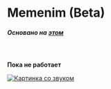 # Memenim (Beta)

##### *Основано на [этом](https://github.com/MEMENIM-Project/Memenim)*

<br/><br/>
**Пока не работает**

[![Картинка со звуком](https://img.youtube.com/vi/tX2ouEIT2v4/0.jpg)](https://www.youtube.com/embed/tX2ouEIT2v4?controls=0)
